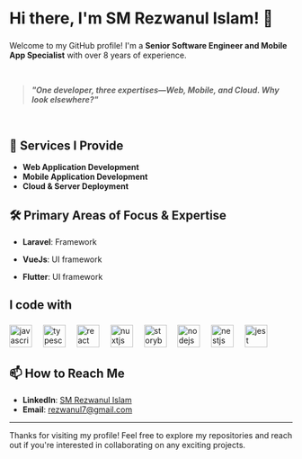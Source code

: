 <h1 align="left">Hi there, I'm SM Rezwanul Islam! 👋</h1>

###

<p align="left">Welcome to my GitHub profile! I'm a <strong>Senior Software Engineer and Mobile App Specialist</strong> with over 8 years of experience.</p>
<br/>

> **_"One developer, three expertises—Web, Mobile, and Cloud. Why look elsewhere?"_**
<br/>


###

## 🚀 Services I Provide

- **Web Application Development**
- **Mobile Application Development**
- **Cloud & Server Deployment**

## 🛠️ Primary Areas of Focus & Expertise

- **Laravel**: Framework

- **VueJs**: UI framework

- **Flutter**: UI framework

## I code with

###

<div align="left">
  <img src="https://cdn.jsdelivr.net/gh/devicons/devicon/icons/javascript/javascript-original.svg" height="40" alt="javascript logo"  />
  <img width="12" />
  <img src="https://cdn.jsdelivr.net/gh/devicons/devicon/icons/typescript/typescript-original.svg" height="40" alt="typescript logo"  />
  <img width="12" />
  <img src="https://cdn.jsdelivr.net/gh/devicons/devicon/icons/react/react-original.svg" height="40" alt="react logo"  />
  <img width="12" />
  <img src="https://cdn.jsdelivr.net/gh/devicons/devicon/icons/nuxtjs/nuxtjs-original.svg" height="40" alt="nuxtjs logo"  />
  <img width="12" />
  <img src="https://cdn.jsdelivr.net/gh/devicons/devicon/icons/storybook/storybook-original.svg" height="40" alt="storybook logo"  />
  <img width="12" />
  <img src="https://cdn.jsdelivr.net/gh/devicons/devicon/icons/nodejs/nodejs-original.svg" height="40" alt="nodejs logo"  />
  <img width="12" />
  <img src="https://cdn.jsdelivr.net/gh/devicons/devicon/icons/nestjs/nestjs-original.svg" height="40" alt="nestjs logo"  />
  <img width="12" />
  <img src="https://cdn.jsdelivr.net/gh/devicons/devicon/icons/jest/jest-plain.svg" height="40" alt="jest logo"  />
</div>

###

## 📫 How to Reach Me

- **LinkedIn**: [SM Rezwanul Islam](https://www.linkedin.com/in/rezwanul7/)
- **Email**: rezwanul7@gmail.com

---

Thanks for visiting my profile! Feel free to explore my repositories and reach out if you're interested in collaborating on any exciting projects.

<!--
**rezwanul7/rezwanul7** is a ✨ _special_ ✨ repository because its `README.md` (this file) appears on your GitHub profile.

Here are some ideas to get you started:

- 🔭 I’m currently working on ...
- 🌱 I’m currently learning ...
- 👯 I’m looking to collaborate on ...
- 🤔 I’m looking for help with ...
- 💬 Ask me about ...
- 📫 How to reach me: ...
- 😄 Pronouns: ...
- ⚡ Fun fact: ...
-->
